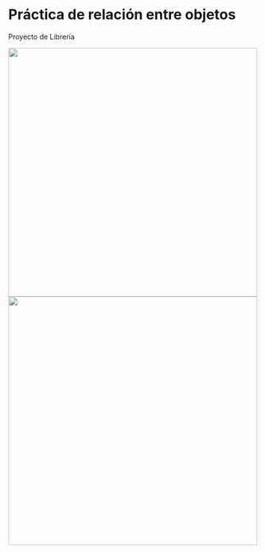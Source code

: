 # Práctica de relación entre objetos
Proyecto de Librería

<img src="https://user-images.githubusercontent.com/98399167/223578010-a11f00bc-9cc9-4d6d-85fd-def5710dd838.png" width="500" height="500"  />
<img src="https://user-images.githubusercontent.com/98399167/223578017-592cb492-ae63-498f-8a3f-590f43152dd1.png" width="500" height="500"  />
